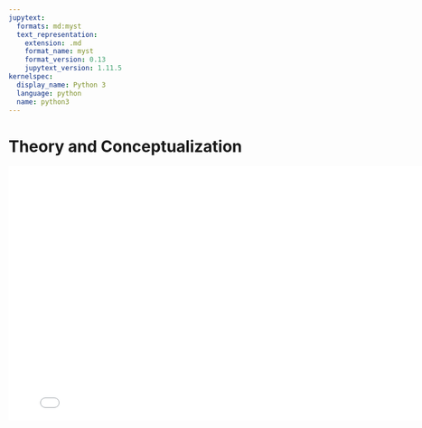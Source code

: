 ```yaml
---
jupytext:
  formats: md:myst
  text_representation:
    extension: .md
    format_name: myst
    format_version: 0.13
    jupytext_version: 1.11.5
kernelspec:
  display_name: Python 3
  language: python
  name: python3
---
```


# <i class="fa-solid fa-rocket"></i> Theory and Conceptualization

<iframe width="800" height="450" src="../../_static/multiverse_concept.pdf" frameborder="0" allowfullscreen></iframe>
